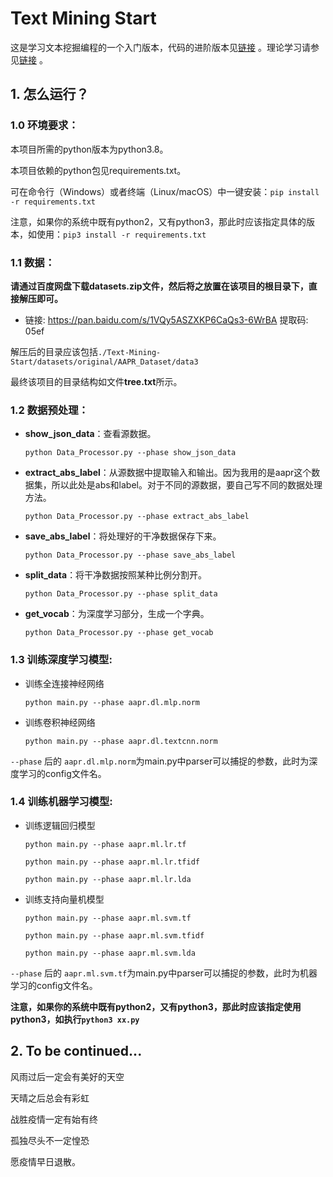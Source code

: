 # Text Mining Start
这是学习文本挖掘编程的一个入门版本，代码的进阶版本见[链接](https://github.com/ECNU-Text-Computing/Text-Mining) 。理论学习请参见[链接](https://github.com/ECNU-Text-Computing/Text-Mining-Start/blob/main/RoadMap.md) 。

## 1. 怎么运行？

### 1.0 环境要求：

本项目所需的python版本为python3.8。

本项目依赖的python包见requirements.txt。

可在命令行（Windows）或者终端（Linux/macOS）中一键安装：`pip install -r requirements.txt`

注意，如果你的系统中既有python2，又有python3，那此时应该指定具体的版本，如使用：`pip3 install -r requirements.txt`

### 1.1 数据：

**请通过百度网盘下载datasets.zip文件，然后将之放置在该项目的根目录下，直接解压即可。**

* 链接: https://pan.baidu.com/s/1VQy5ASZXKP6CaQs3-6WrBA 提取码: 05ef

解压后的目录应该包括`./Text-Mining-Start/datasets/original/AAPR_Dataset/data3`

最终该项目的目录结构如文件**tree.txt**所示。

### 1.2 数据预处理：
* **show_json_data**：查看源数据。

    `python Data_Processor.py --phase show_json_data`

* **extract_abs_label**：从源数据中提取输入和输出。因为我用的是aapr这个数据集，所以此处是abs和label。对于不同的源数据，要自己写不同的数据处理方法。

    `python Data_Processor.py --phase extract_abs_label`

* **save_abs_label**：将处理好的干净数据保存下来。

    `python Data_Processor.py --phase save_abs_label`

* **split_data**：将干净数据按照某种比例分割开。

    `python Data_Processor.py --phase split_data`

* **get_vocab**：为深度学习部分，生成一个字典。

    `python Data_Processor.py --phase get_vocab`

### 1.3 训练深度学习模型:

* 训练全连接神经网络

    `python main.py --phase aapr.dl.mlp.norm`

* 训练卷积神经网络

    `python main.py --phase aapr.dl.textcnn.norm`

`--phase` 后的 `aapr.dl.mlp.norm`为main.py中parser可以捕捉的参数，此时为深度学习的config文件名。 

### 1.4 训练机器学习模型:

* 训练逻辑回归模型

    `python main.py --phase aapr.ml.lr.tf`

    `python main.py --phase aapr.ml.lr.tfidf`

    `python main.py --phase aapr.ml.lr.lda`

* 训练支持向量机模型

    `python main.py --phase aapr.ml.svm.tf`

    `python main.py --phase aapr.ml.svm.tfidf`

    `python main.py --phase aapr.ml.svm.lda`

`--phase` 后的 `aapr.ml.svm.tf`为main.py中parser可以捕捉的参数，此时为机器学习的config文件名。

**注意，如果你的系统中既有python2，又有python3，那此时应该指定使用python3，如执行`python3 xx.py`**

## 2. To be continued...

风雨过后一定会有美好的天空

天晴之后总会有彩虹

战胜疫情一定有始有终

孤独尽头不一定惶恐

愿疫情早日退散。